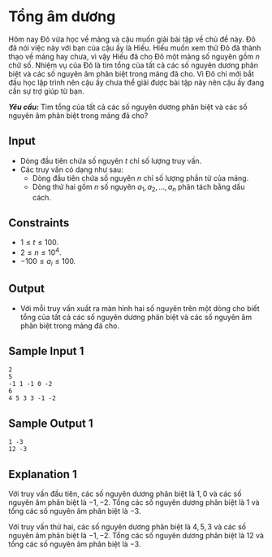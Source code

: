 # Tổng âm dương

Hôm nay Đô vừa học về mảng và cậu muốn giải bài tập về chủ đề này. Đô đã nói việc này với bạn của cậu ấy là Hiếu. Hiếu muốn xem thử Đô đã thành thạo về mảng hay chưa, vì vậy Hiếu đã cho Đô một mảng số nguyên gồm $n$ chữ số. Nhiệm vụ của Đô là tìm tổng của tất cả các số nguyên dương phân biệt và các số nguyên âm phân biệt trong mảng đã cho. Vì Đô chỉ mới bắt đầu học lập trình nên cậu ấy chưa thể giải được bài tập này nên cậu ấy đang cần sự trợ giúp từ bạn.

***Yêu cầu:*** Tìm tổng của tất cả các số nguyên dương phân biệt và các số nguyên âm phân biệt trong mảng đã cho?

## Input

- Dòng đầu tiên chứa số nguyên $t$ chỉ số lượng truy vấn.
- Các truy vấn có dạng như sau:
    - Dòng đầu tiên chứa số nguyên $n$ chỉ số lượng phần tử của mảng.
    - Dòng thứ hai gồm $n$ số nguyên $a_1, a_2, ..., a_n$ phân tách bằng dấu cách.

## Constraints

- $1 \le t \le 100$.
- $2 \le n \le 10^4$.
- $-100 \le a_i \le 100$.

## Output

- Với mỗi truy vấn xuất ra màn hình hai số nguyên trên một dòng cho biết tổng của tất cả các số nguyên dương phân biệt và các số nguyên âm phân biệt trong mảng đã cho.

## Sample Input 1

```
2
5
-1 1 -1 0 -2
6
4 5 3 3 -1 -2
```

## Sample Output 1

```
1 -3
12 -3
```

## Explanation 1

Với truy vấn đầu tiên, các số nguyên dương phân biệt là $1, 0$ và các số nguyên âm phân biệt là $-1,-2$. Tổng các số nguyên dương phân biệt là $1$ và tổng các số nguyên âm phân biệt là $-3$.

Với truy vấn thứ hai, các số nguyên dương phân biệt là $4, 5, 3$ và các số nguyên âm phân biệt là $-1,-2$. Tổng các số nguyên dương phân biệt là $12$ và tổng các số nguyên âm phân biệt là $-3$.



